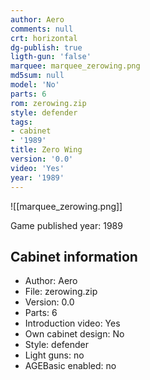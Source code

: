 ```yaml
---
author: Aero
comments: null
crt: horizontal
dg-publish: true
ligth-gun: 'false'
marquee: marquee_zerowing.png
md5sum: null
model: 'No'
parts: 6
rom: zerowing.zip
style: defender
tags:
- cabinet
- '1989'
title: Zero Wing
version: '0.0'
video: 'Yes'
year: '1989'
---
```


![[marquee_zerowing.png]]

Game published year: 1989

## Cabinet information

- Author: Aero
- File: zerowing.zip
- Version: 0.0
- Parts: 6
- Introduction video: Yes
- Own cabinet design: No
- Style: defender
- Light guns: no
- AGEBasic enabled: no

